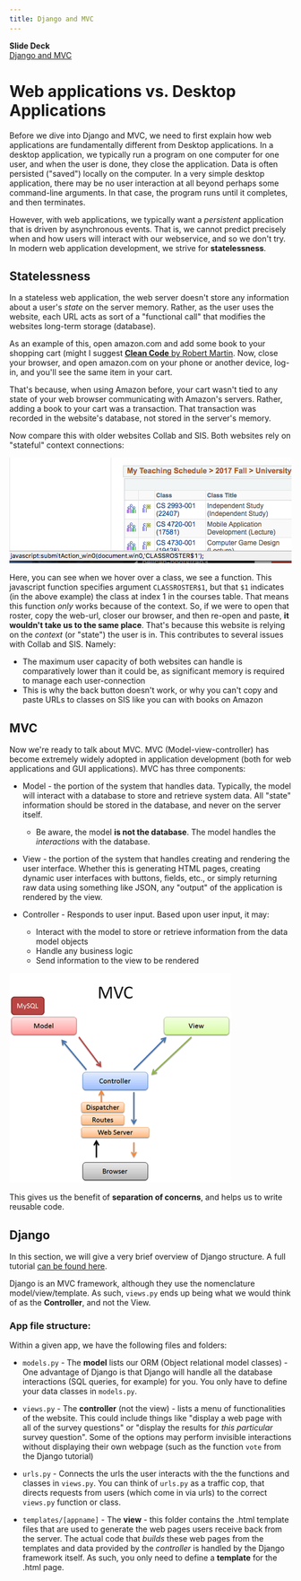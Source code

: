 ```yaml
---
title: Django and MVC
---
```


__Slide Deck__   
[Django and MVC](https://docs.google.com/presentation/d/1_gaSPHCczdsxXwmkhkYiWqZchTxHTzs-r6yyAR5Lznw/edit?usp=sharing)

# Web applications vs. Desktop Applications

Before we dive into Django and MVC, we need to first explain how web applications are fundamentally different from Desktop applications. In a desktop application, we typically run a program on one computer for one user, and when the user is done, they close the application. Data is often persisted ("saved") locally on the computer. In a very simple desktop application, there may be no user interaction at all beyond perhaps some command-line arguments. In that case, the program runs until it completes, and then terminates.

However, with web applications, we typically want a *persistent* application that is driven by asynchronous events. That is, we cannot predict precisely when and how users will interact with our webservice, and so we don't try. In modern web application development, we strive for **statelessness**.

## Statelessness

In a stateless web application, the web server doesn't store any information about a user's *state* on the server memory. Rather, as the user uses the website, each URL acts as sort of a "functional call" that modifies the websites long-term storage (database). 

As an example of this, open amazon.com and add some book to your shopping cart (might I suggest [__Clean Code__ by Robert Martin](https://www.amazon.com/Clean-Code-Handbook-Software-Craftsmanship/dp/0132350882). Now, close your browser, and open amazon.com on your phone or another device, log-in, and you'll see the same item in your cart.

That's because, when using Amazon before, your cart wasn't tied to any state of your web browser communicating with Amazon's servers. Rather, adding a book to your cart was a transaction. That transaction was recorded in the website's database, not stored in the server's memory.

Now compare this with older websites Collab and SIS. Both websites rely on "stateful" context connections:

![img.png](images/statefulness.png)

Here, you can see when we hover over a class, we see a function. This javascript function specifies argument `CLASSROSTER$1`, but that `$1` indicates (in the above example) the class at index 1 in the courses table. That means this function *only* works because of the context. So, if we were to open that roster, copy the web-url, closer our browser, and then re-open and paste, **it wouldn't take us to the same place**. That's because this website is relying on the *context* (or "state") the user is in. This contributes to several issues with Collab and SIS. Namely:

* The maximum user capacity of both websites can handle is comparatively lower than it could be, as significant memory is required to manage each user-connection
* This is why the back button doesn't work, or why you can't copy and paste URLs to classes on SIS like you can with books on Amazon

## MVC

Now we're ready to talk about MVC. MVC (Model-view-controller) has become extremely widely adopted in application development (both for web applications and GUI applications). MVC has three components:

* Model - the portion of the system that handles data. Typically, the model will interact with a database to store and retrieve system data. All "state" information should be stored in the database, and never on the server itself.
  * Be aware, the model **is not the database**. The model handles the *interactions* with the database.

* View - the portion of the system that handles creating and rendering the user interface. Whether this is generating HTML pages, creating dynamic user interfaces with buttons, fields, etc., or simply returning raw data using something like JSON, any "output" of the application is rendered by the view.

* Controller - Responds to user input. Based upon user input, it may:
  * Interact with the model to store or retrieve information from the data model objects
  * Handle any business logic
  * Send information to the view to be rendered

![img.png](images/mvc-diagram.png)

This gives us the benefit of **separation of concerns**, and helps us to write reusable code.

## Django

In this section, we will give a very brief overview of Django structure. A full tutorial [can be found here](https://docs.djangoproject.com/en/4.1/intro/tutorial01/).

Django is an MVC framework, although they use the nomenclature model/view/template. As such, `views.py` ends up being what we would think of as the **Controller**, and not the View.

### App file structure:

Within a given app, we have the following files and folders:

* `models.py` - The **model** lists our ORM (Object relational model classes) - One advantage of Django is that Django will handle all the database interactions (SQL queries, for example) for you. You only have to define your data classes in `models.py`.

* `views.py` - The **controller** (not the view) - lists a menu of functionalities of the website. This could include things like "display a web page with all of the survey questions" or "display the results for *this particular* survey question". Some of the options may perform invisible interactions without displaying their own webpage (such as the function `vote` from the Django tutorial)

* `urls.py` - Connects the urls the user interacts with the the functions and classes in `views.py`. You can think of `urls.py` as a traffic cop, that directs requests from users (which come in via urls) to the correct `views.py` function or class.

* `templates/[appname]` - The **view** - this folder contains the .html template files that are used to generate the web pages users receive back from the server. The actual code that *builds* these web pages from the templates and data provided by the *controller* is handled by the Django framework itself. As such, you only need to define a **template** for the .html page.